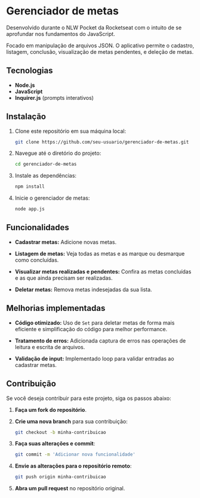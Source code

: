 # Gerenciador de metas

Desenvolvido durante o NLW Pocket da Rocketseat com o intuito de se aprofundar nos fundamentos do JavaScript.

Focado em manipulação de arquivos JSON. O aplicativo permite o cadastro, listagem, conclusão, visualização de metas pendentes, e deleção de metas.

## Tecnologias

- **Node.js**
- **JavaScript**
- **Inquirer.js** (prompts interativos)

## Instalação

1. Clone este repositório em sua máquina local:
    ```bash
    git clone https://github.com/seu-usuario/gerenciador-de-metas.git
    ```
2. Navegue até o diretório do projeto:
    ```bash
    cd gerenciador-de-metas
    ```
3. Instale as dependências:
    ```bash
    npm install
    ```
4. Inicie o gerenciador de metas:
    ```bash
    node app.js
    ```

## Funcionalidades

- **Cadastrar metas:** Adicione novas metas.

- **Listagem de metas:** Veja todas as metas e as marque ou desmarque como concluídas.

- **Visualizar metas realizadas e pendentes:** Confira as metas concluídas e as que ainda precisam ser realizadas.

- **Deletar metas:** Remova metas indesejadas da sua lista.

## Melhorias implementadas

- **Código otimizado:** Uso de `Set` para deletar metas de forma mais eficiente e simplificação do código para melhor performance.

- **Tratamento de erros:** Adicionada captura de erros nas operações de leitura e escrita de arquivos.

- **Validação de input:** Implementado loop para validar entradas ao cadastrar metas.

## Contribuição

Se você deseja contribuir para este projeto, siga os passos abaixo:

1. **Faça um fork do repositório**.

2. **Crie uma nova branch** para sua contribuição:
   ```bash
   git checkout -b minha-contribuicao
   ```
3. **Faça suas alterações e commit**:
   ```bash
   git commit -m 'Adicionar nova funcionalidade'
   ```
4. **Envie as alterações para o repositório remoto**:
   ```bash
   git push origin minha-contribuicao
   ```
5. **Abra um pull request** no repositório original.
